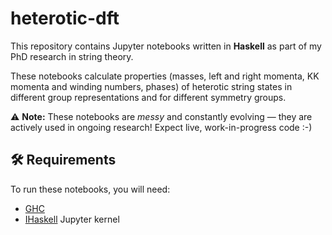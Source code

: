 # heterotic-dft
This repository contains Jupyter notebooks written in **Haskell** as part of my PhD research in string theory.

These notebooks calculate properties (masses, left and right momenta, KK momenta and winding numbers, phases) of heterotic string states in different group representations and for different symmetry groups.

⚠️ **Note:** These notebooks are *messy* and constantly evolving — they are actively used in ongoing research! Expect live, work-in-progress code :-)


## 🛠️ Requirements
To run these notebooks, you will need:
- [GHC](https://www.haskell.org/ghc/)  
- [IHaskell](https://github.com/gibiansky/IHaskell) Jupyter kernel  

